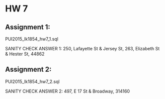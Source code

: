 # HW 7

## Assignment 1:
PUI2015_lk1854_hw7_1.sql

SANITY CHECK ANSWER 1:
250, Lafayette St & Jersey St, 263, Elizabeth St & Hester St, 44862

## Assignment 2:
PUI2015_lk1854_hw7_2.sql

SANITY CHECK ANSWER 2:
497, E 17 St & Broadway, 314160